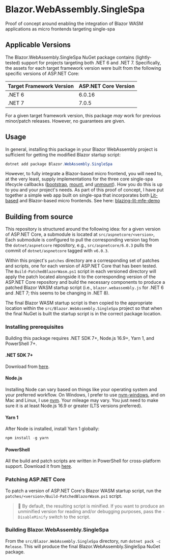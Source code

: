 # Blazor.WebAssembly.SingleSpa

Proof of concept around enabling the integration of Blazor WASM applications as micro frontends
targeting single-spa

## Applicable Versions

The Blazor.WebAssembly.SingleSpa NuGet package contains (lightly-tested) support for projects
targeting both .NET 6 and .NET 7. Specifically, the assets for each target framework version were
built from the following specific versions of ASP.NET Core:

Target Framework Version | ASP.NET Core Version
-------------------------|---------------------
.NET 6                   | 6.0.16
.NET 7                   | 7.0.5

For a given target framework version, this package _may_ work for previous minor/patch releases.
However, no guarantees are given.

## Usage

In general, installing this package in your Blazor WebAssembly project is sufficient for getting the
modified Blazor startup script:

```powershell
dotnet add package Blazor.WebAssembly.SingleSpa
```

However, to fully integrate a Blazor-based micro frontend, you will need to, at the very least,
supply implementations for the three core single-spa lifecycle callbacks
([bootstrap](https://single-spa.js.org/docs/building-applications#bootstrap),
[mount](https://single-spa.js.org/docs/building-applications#mount), and
[unmount](https://single-spa.js.org/docs/building-applications#unmount)). How you do this is up to
you and your project's needs. As part of this proof of concept, I have put together a simple web
app built on single-spa that incorporates both [Lit-based](https://lit.dev/) and Blazor-based
micro frontends. See here: [blazing-lit-mfe-demo](https://github.com/mvromer/blazing-lit-mfe-demo)

## Building from source

This repository is structured around the following idea: for a given version of ASP.NET Core, a
submodule is located at `src/aspnetcore/<version>`, Each submodule is configured to pull the
corresponding version tag from the `dotnet/aspnetcore` repository, e.g., `src/aspnetcore/6.0.3`
pulls the commit of `dotnet/aspnetcore` tagged with `v6.0.3`.

Within this project's `patches` directory are a corresponding set of patches and scripts, one for
each version of ASP.NET Core that has been tested. The `Build-PatchedBlazorWasm.ps1` script in each
versioned directory will apply the patch located alongside it to the corresponding version of the
ASP.NET Core repository and build the necessary components to produce a patched Blazor WASM startup
script (i.e., `blazor.webassembly.js` for .NET 6 and .NET 7; this seems to be changing in .NET 8).

The final Blazor WASM startup script is then copied to the appropriate location within the
`src/Blazor.WebAssembly.SingleSpa` project so that when the final NuGet is built the startup script
is in the correct package location.

### Installing prerequisites

Building this package requires .NET SDK 7+, Node.js 16.9+, Yarn 1, and PowerShell 7+.

#### .NET SDK 7+

Download from [here](https://dotnet.microsoft.com/en-us/download).

#### Node.js

Installing Node can vary based on things like your operating system and your preferred workflow.
On Windows, I prefer to use [nvm-windows](https://github.com/coreybutler/nvm-windows), and on Mac
and Linux, I use [nvm](https://github.com/nvm-sh/nvm). Your mileage may vary. You just need to make
sure it is at least Node.js 16.9 or greater (LTS versions preferred).

#### Yarn 1

After Node is installed, install Yarn 1 globally:

```powershell
npm install -g yarn
```

#### PowerShell

All the build and patch scripts are written in PowerShell for cross-platform support. Download it
from [here](https://learn.microsoft.com/en-us/powershell/scripting/install/installing-powershell?view=powershell-7.3).

### Patching ASP.NET Core

To patch a version of ASP.NET Core's Blazor WASM startup script, run the
`patches/<version>/Build-PatchedBlazorWasm.ps1` script.

> :rocket: By default, the resulting script is minified. If you want to produce an unminified
> version for reading and/or debugging purposes, pass the `-DisableMinify` switch to the script.

### Building Blazor.WebAssembly.SingleSpa

From the `src/Blazor.WebAssembly.SingleSpa` directory, run `dotnet pack -c Release`. This will
produce the final Blazor.WebAssembly.SingleSpa NuGet package.
